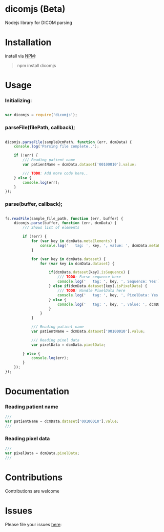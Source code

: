 # dicomjs (Beta)
Nodejs library for DICOM parsing

# Installation
install via [NPM](https://www.npmjs.com/):
> npm install dicomjs

# Usage
### Initializing:
```javascript

var dicomjs = require('dicomjs');

```

### parseFile(filePath, callback);
```javascript

dicomjs.parseFile(sampleDcmPath, function (err, dcmData) {
    console.log('Parsing file complete..');

    if (!err) {
        /// Reading patient name
        var patientName = dcmData.dataset['00100010'].value;

        /// TODO: Add more code here..
    } else {
        console.log(err);
    }
});

```

### parse(buffer, callback);
```javascript

fs.readFile(sample_file_path, function (err, buffer) {
    dicomjs.parse(buffer, function (err, dcmData) {
        /// Shows list of elements

        if (!err) {
            for (var key in dcmData.metaElements) {
                console.log('   tag: ', key, ', value: ', dcmData.metaElements[key].value);
            }

            for (var key in dcmData.dataset) {
                for (var key in dcmData.dataset) {

                    if(dcmData.dataset[key].isSequence) {
                        /// TODO: Parse sequence here
                        console.log('   tag: ', key, ', Sequence: Yes');
                    } else if(dcmData.dataset[key].isPixelData) {
                        /// TODO: Handle PixelData here
                        console.log('   tag: ', key, ', PixelData: Yes');
                    } else {
                        console.log('   tag: ', key, ', value: ', dcmData.dataset[key].value);
                    }
                }
            }

            /// Reading patient name
            var patientName = dcmData.dataset['00100010'].value;

            /// Reading pixel data
            var pixelData = dcmData.pixelData;

        } else {
            console.log(err);
        }
    });
});
```

# Documentation
### Reading patient name
```javascript
///
var patientName = dcmData.dataset['00100010'].value;
///
```

### Reading pixel data
```javascript
///
var pixelData = dcmData.pixelData;
///
```


# Contributions
Contributions are welcome
    
# Issues 
Please file your issues [here](https://github.com/rameshrr/dicomjs/issues):
    